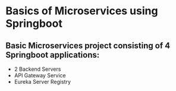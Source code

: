 # Basics of Microservices using Springboot

## Basic Microservices project consisting of 4 Springboot applications:

- 2 Backend Servers
- API Gateway Service
- Eureka Server Registry
